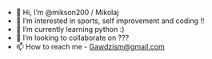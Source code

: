 - 👋 Hi, I’m @mikson200 / Mikolaj
- 👀 I’m interested in sports, self improvement and coding !!
- 🌱 I’m currently learning python :)
- 💞️ I’m looking to collaborate on ???
- 📫 How to reach me - Gawdzism@gmail.com

<!---
mikson200/mikson200 is a ✨ special ✨ repository because its `README.md` (this file) appears on your GitHub profile.
You can click the Preview link to take a look at your changes.
--->
